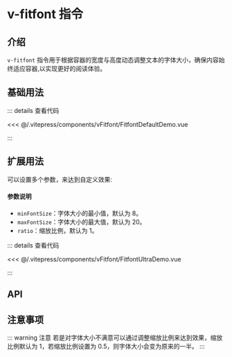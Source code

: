 # v-fitfont 指令

## 介绍

`v-fitfont` 指令用于根据容器的宽度与高度动态调整文本的字体大小，确保内容始终适应容器,以实现更好的阅读体验。

## 基础用法

<FitfontDefaultDemo/>
::: details 查看代码

<<< @/.vitepress/components/vFitfont/FitfontDefaultDemo.vue

:::

## 扩展用法

可以设置多个参数，来达到自定义效果:

#### 参数说明

- `minFontSize`：字体大小的最小值，默认为 8。
- `maxFontSize`：字体大小的最大值，默认为 20。
- `ratio`：缩放比例，默认为 1。

<FitfontUltraDemo/>
::: details 查看代码

<<< @/.vitepress/components/vFitfont/FitfontUltraDemo.vue

:::

## API

<ApiTable :data="props" />

## 注意事项

::: warning 注意
若是对字体大小不满意可以通过调整缩放比例来达到效果，缩放比例默认为 1，若缩放比例设置为 0.5，则字体大小会变为原来的一半。
:::

<script setup>
import FitfontDefaultDemo from '../.vitepress/components/vFitfont/FitfontDefaultDemo.vue'
import FitfontUltraDemo from '../.vitepress/components/vFitfont/FitfontUltraDemo.vue'
import ApiTable from '../.vitepress/components/ApiTable.vue';
const props = [
  {
    name: 'minFontSize',
    type: 'number',
    required: false,
    description: '字体大小的最小值',
    default: '8',
  },{
    name: 'maxFontSize',
    type: 'number',
    required: false,
    description: '字体大小的最大值',
    default: '20',
  },{
    name: 'ratio',
    type: 'number',
    required: false,
    description: '缩放比例',
    default: '1',
  },
];
</script>
